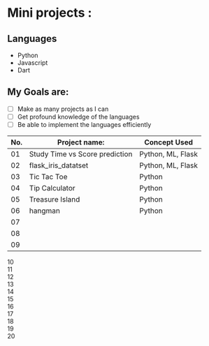 # Mini projects :

## Languages
- Python
- Javascript
- Dart


## My Goals are:

- [ ] Make as many projects as I can
- [ ] Get profound knowledge of the languages
- [ ] Be able to implement the languages efficiently

| No. |  Project name: | Concept Used |
| ------------------- | ------------------- | ------------------- |
| 01 | Study Time vs Score prediction | Python, ML, Flask  |
| 02 | flask_iris_datatset | Python, ML, Flask  |
| 03 | Tic Tac Toe | Python |
| 04 | 	Tip Calculator | Python  |
| 05 | Treasure Island | Python  |
| 06 | hangman | Python |
| 07 | 		
| 08 | 
| 09 |			
10 			
11 			
12 			
13 			
14 			
15 			
16 			
17 			
18 			
19 			
20
